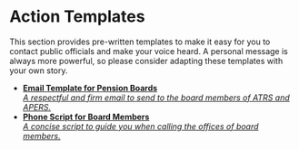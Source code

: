 # Action Templates

This section provides pre-written templates to make it easy for you to contact public officials and make your voice heard. A personal message is always more powerful, so please consider adapting these templates with your own story.

<ul class="action-templates-list">
  <li>
    <a href="./email-template-to-atrs-board.html">
      <strong>Email Template for Pension Boards</strong>
      <br>
      <em>A respectful and firm email to send to the board members of ATRS and APERS.</em>
    </a>
  </li>
  <li>
    <a href="./phone-script-for-board-members.html">
      <strong>Phone Script for Board Members</strong>
      <br>
      <em>A concise script to guide you when calling the offices of board members.</em>
    </a>
  </li>
</ul>
